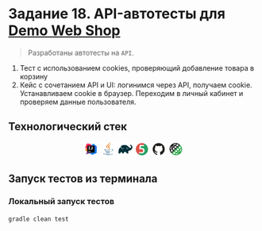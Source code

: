 # Задание 18. API-автотесты для [Demo Web Shop](http://demowebshop.tricentis.com/)

> Разработаны автотесты на <code>API</code>.

1. Тест с использованием cookies, проверяющий добавление товара в корзину
2. Кейс с сочетанием API и UI: логинимся через API, получаем cookie. Устанавливаем cookie в браузер. Переходим в личный кабинет и проверяем данные пользователя.

## Технологический стек

<p align="center">
<img width="6%" title="IntelliJ IDEA" src="images/logo/Intelij_IDEA.svg">
<img width="6%" title="Java" src="images/logo/Java.svg">
<img width="6%" title="Gradle" src="images/logo/Gradle.svg">
<img width="6%" title="JUnit5" src="images/logo/JUnit5.svg">
<img width="6%" title="GitHub" src="images/logo/GitHub.svg">
<img width="6%" title="Rest Assured" src="images/logo/Rest-Assured.svg">
</p>

## Запуск тестов из терминала
### Локальный запуск тестов

```
gradle clean test
```
